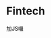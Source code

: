 # Fintech

<!--把第三頁那整塊的code加進去之後<br>
如果刻意把畫面往右邊拉，會出現黑頻，求救啾啾嗚嗚嗚嗚<br>

苞：好神奇的功能!之前都沒看到。<br>
苞：話說可以加個名字嗎?不然看不出來是誰發的---3/14 18:39<br>


右邊的黑頻是p2_c_t太長讓他多延伸出去的部分<br>
阿 黑邊是不見了<br>
圖片歪了<br>-->
加JS囉<br>
